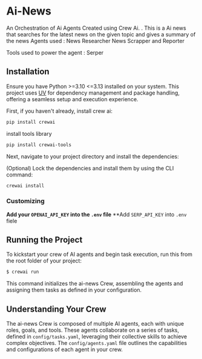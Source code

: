 # Ai-News
An Orchestration of Ai Agents Created using Crew Ai. . This is a Ai news that searches for the latest news on the given topic and gives a summary of the news
Agents used : News Researcher
News Scrapper and Reporter

Tools used to power the agent : Serper


## Installation

Ensure you have Python >=3.10 <=3.13 installed on your system. This project uses [UV](https://docs.astral.sh/uv/) for dependency management and package handling, offering a seamless setup and execution experience.

First, if you haven't already, install crew ai:

```bash
pip install crewai
```
install tools library

```bash
pip install crewai-tools
```

Next, navigate to your project directory and install the dependencies:

(Optional) Lock the dependencies and install them by using the CLI command:
```bash
crewai install
```
### Customizing

**Add your `OPENAI_API_KEY` into the `.env` file**
**Add `SERP_API_KEY` into `.env` fiele

## Running the Project

To kickstart your crew of AI agents and begin task execution, run this from the root folder of your project:

```bash
$ crewai run
```

This command initializes the ai-news Crew, assembling the agents and assigning them tasks as defined in your configuration.

## Understanding Your Crew

The ai-news Crew is composed of multiple AI agents, each with unique roles, goals, and tools. These agents collaborate on a series of tasks, defined in `config/tasks.yaml`, leveraging their collective skills to achieve complex objectives. The `config/agents.yaml` file outlines the capabilities and configurations of each agent in your crew.


